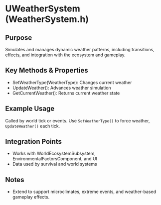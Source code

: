 # UWeatherSystem (WeatherSystem.h)

## Purpose
Simulates and manages dynamic weather patterns, including transitions, effects, and integration with the ecosystem and gameplay.

## Key Methods & Properties
- SetWeatherType(WeatherType): Changes current weather
- UpdateWeather(): Advances weather simulation
- GetCurrentWeather(): Returns current weather state

## Example Usage
Called by world tick or events. Use `SetWeatherType()` to force weather, `UpdateWeather()` each tick.

## Integration Points
- Works with WorldEcosystemSubsystem, EnvironmentalFactorsComponent, and UI
- Data used by survival and world systems

## Notes
- Extend to support microclimates, extreme events, and weather-based gameplay effects.
